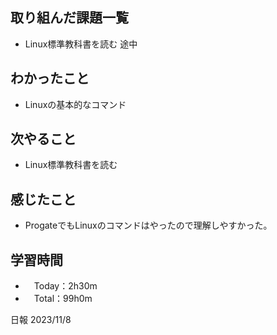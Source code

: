 ## 取り組んだ課題一覧
- Linux標準教科書を読む 途中

## わかったこと
- Linuxの基本的なコマンド
  
## 次やること
- Linux標準教科書を読む

## 感じたこと
- ProgateでもLinuxのコマンドはやったので理解しやすかった。

## 学習時間
- 　Today：2h30m
- 　Total：99h0m

日報 2023/11/8
